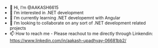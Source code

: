 - 👋 Hi, I’m @AAKASH6615
- 👀 I’m interested in .NET development
- 🌱 I’m currently learning .NET developemnt with Angular
- 💞️ I’m looking to collaborate on any sort of .NET development related projects 
- 📫 How to reach me - Please reachout to me directly through Linkendin: https://www.linkedin.com/in/aakash-upadhyay-06681bb2/

<!---
AAKASH6615/AAKASH6615 is a ✨ special ✨ repository because its `README.md` (this file) appears on your GitHub profile.
You can click the Preview link to take a look at your changes.
--->

